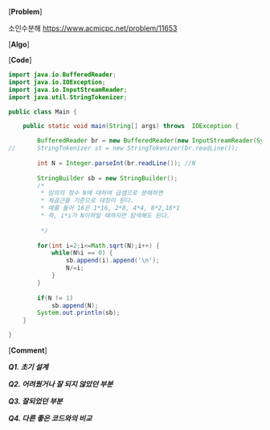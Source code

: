 
[**Problem**]

소인수분해 https://www.acmicpc.net/problem/11653

[**Algo**]

[**Code**]
```java
import java.io.BufferedReader;
import java.io.IOException;
import java.io.InputStreamReader;
import java.util.StringTokenizer;

public class Main {

	public static void main(String[] args) throws  IOException {

		BufferedReader br = new BufferedReader(new InputStreamReader(System.in));
//		StringTokenizer st = new StringTokenizer(br.readLine());
		
		int N = Integer.parseInt(br.readLine()); //N
	
		StringBuilder sb = new StringBuilder();
		/*
		 * 임의의 정수 N에 대하여 곱셈으로 분해하면
		 * 제곱근을 기준으로 대칭이 된다. 
		 * 예를 들어 16은 1*16, 2*8, 4*4, 8*2,16*1
		 * 즉, i*i가 N이하일 때까지만 탐색해도 된다.
	
		 */
		
		for(int i=2;i<=Math.sqrt(N);i++) {
			while(N%i == 0) {
				sb.append(i).append('\n');
				N/=i;
			}
		}
		
		if(N != 1)
			sb.append(N);
		System.out.println(sb);
	}

}

```
[**Comment**]

***Q1. 초기 설계***


***Q2. 어려웠거나 잘 되지 않았던 부분***

***Q3. 잘되었던 부분***

***Q4. 다른 좋은 코드와의 비교***
